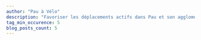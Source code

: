 ```yaml
---
author: "Pau à Vélo"
description: "Favoriser les déplacements actifs dans Pau et son agglomération"
tag_min_occurence: 5
blog_posts_count: 5
---
```

